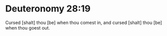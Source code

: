 # Deuteronomy 28:19

Cursed [shalt] thou [be] when thou comest in, and cursed [shalt] thou [be] when thou goest out.